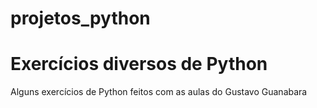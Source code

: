 # projetos_python
<h1>Exercícios diversos de Python</h1>
<p> Alguns exercícios de Python feitos com as aulas do Gustavo Guanabara </p>
